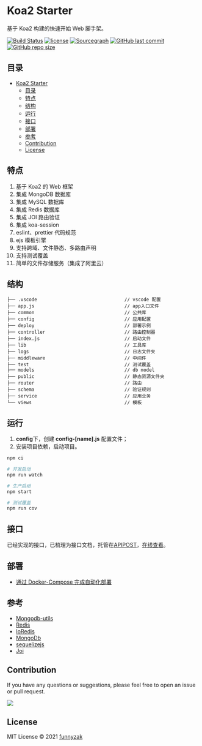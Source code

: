 # Koa2 Starter

基于 Koa2 构建的快速开始 Web 脚手架。

[![Build Status][build-status-image]][build-status]
[![license][license-image]][repository-url]
[![Sourcegraph][sg-image]][sg-url]
[![GitHub last commit][last-commit-image]][repository-url]
[![GitHub repo size][repo-size-image]][repository-url]

<!-- [![action][ci-image]][ci-url] -->
<!-- [![npm download][download-image]][download-url] -->
<!-- [![GitHub commit activity][commit-activity-image]][repository-url] -->

[build-status-image]: https://github.com/funnyzak/koa-starter/actions/workflows/test.yml/badge.svg
[sg-image]: https://img.shields.io/badge/view%20on-Sourcegraph-brightgreen.svg?style=flat-square
[sg-url]: https://sourcegraph.com/github.com/funnyzak/koa-starter
[build-status]: https://github.com/funnyzak/koa-starter/actions
[last-commit-image]: https://img.shields.io/github/last-commit/funnyzak/koa-starter?style=flat-square?style=flat-square&label=last%20commit
[license-image]: https://img.shields.io/github/license/funnyzak/koa-starter.svg?style=flat-square
[repository-url]: https://github.com/funnyzak/koa-starter
[repo-size-image]: https://img.shields.io/github/repo-size/funnyzak/koa-starter?style=flat-square&logo=github&logoColor=white&label=size

## 目录

- [Koa2 Starter](#koa2-starter)
  - [目录](#目录)
  - [特点](#特点)
  - [结构](#结构)
  - [运行](#运行)
  - [接口](#接口)
  - [部署](#部署)
  - [参考](#参考)
  - [Contribution](#contribution)
  - [License](#license)

## 特点

1. 基于 Koa2 的 Web 框架
2. 集成 MongoDB 数据库
3. 集成 MySQL 数据库
4. 集成 Redis 数据库
5. 集成 JOI 路由验证
6. 集成 koa-session
7. eslint、prettier 代码规范
8. ejs 模板引擎
9. 支持跨域、文件静态、多路由声明
10. 支持测试覆盖
11. 简单的文件存储服务（集成了阿里云）

## 结构

    ├── .vscode                                // vscode 配置
    ├── app.js                                 // app入口文件
    ├── common                                 // 公共库
    ├── config                                 // 应用配置
    ├── deploy                                 // 部署示例
    ├── controller                             // 路由控制器
    ├── index.js                               // 启动文件
    ├── lib                                    // 工具库
    ├── logs                                   // 日志文件夹
    ├── middleware                             // 中间件
    ├── test                                   // 测试覆盖
    ├── models                                 // db model
    ├── public                                 // 静态资源文件夹
    ├── router                                 // 路由
    ├── schema                                 // 验证规则
    ├── service                                // 应用业务
    └── views                                  // 模板

## 运行

1. **config**下，创建 **config-[name].js** 配置文件；
2. 安装项目依赖，启动项目。

```bash
npm ci

# 开发启动
npm run watch

# 生产启动
npm start

# 测试覆盖
npm run cov
```

## 接口

已经实现的接口，已梳理为接口文档，托管在[APIPOST](<(https://docs.apipost.cn/preview/360b0518f5e2805e/4d5c697edb4e2b6b)>)，[在线查看](https://docs.apipost.cn/preview/360b0518f5e2805e/4d5c697edb4e2b6b)。

## 部署

- [通过 Docker-Compose 完成自动化部署](https://github.com/funnyzak/koa-starter/tree/main/deploy/docker)

## 参考

- [Mongodb-utils](https://github.com/mono-js/mongodb-utils)
- [Redis](http://doc.redisfans.com/)
- [IoRedis](https://docs.redis.com/latest/rs/references/client_references/client_ioredis/)
- [MongoDb](https://docs.mongodb.com/)
- [sequelizejs](https://sequelize.org/master/manual/getting-started.html)
- [Joi](https://joi.dev/api/)

## Contribution

If you have any questions or suggestions, please feel free to open an issue or pull request.

<a href="https://github.com/funnyzak/koa-starter/graphs/contributors">
  <img src="https://contrib.rocks/image?repo=funnyzak/koa-starter" />
</a>

## License

MIT License © 2021 [funnyzak](https://github.com/funnyzak)
